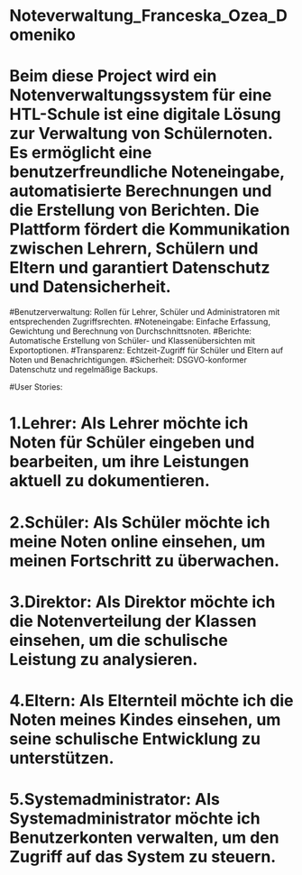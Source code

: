 # Noteverwaltung_Franceska_Ozea_Domeniko

# Beim diese Project wird ein Notenverwaltungssystem für eine HTL-Schule ist eine digitale Lösung zur Verwaltung von Schülernoten. Es ermöglicht eine benutzerfreundliche Noteneingabe, automatisierte Berechnungen und die Erstellung von Berichten. Die Plattform fördert die Kommunikation zwischen Lehrern, Schülern und Eltern und garantiert Datenschutz und Datensicherheit.


#Benutzerverwaltung: Rollen für Lehrer, Schüler und Administratoren mit entsprechenden Zugriffsrechten.
#Noteneingabe: Einfache Erfassung, Gewichtung und Berechnung von Durchschnittsnoten.
#Berichte: Automatische Erstellung von Schüler- und Klassenübersichten mit Exportoptionen.
#Transparenz: Echtzeit-Zugriff für Schüler und Eltern auf Noten und Benachrichtigungen.
#Sicherheit: DSGVO-konformer Datenschutz und regelmäßige Backups.
    
#User Stories:
#   1.Lehrer: Als Lehrer möchte ich Noten für Schüler eingeben und bearbeiten, um ihre Leistungen aktuell zu dokumentieren.
#	2.Schüler: Als Schüler möchte ich meine Noten online einsehen, um meinen Fortschritt zu überwachen.
#	3.Direktor: Als Direktor möchte ich die Notenverteilung der Klassen einsehen, um die schulische Leistung zu analysieren.
#	4.Eltern: Als Elternteil möchte ich die Noten meines Kindes einsehen, um seine schulische Entwicklung zu unterstützen.
#	5.Systemadministrator: Als Systemadministrator möchte ich Benutzerkonten verwalten, um den Zugriff auf das System zu steuern.
